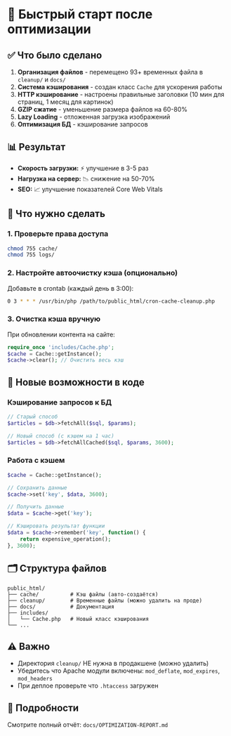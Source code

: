 # 🚀 Быстрый старт после оптимизации

## ✅ Что было сделано

1. **Организация файлов** - перемещено 93+ временных файла в `cleanup/` и `docs/`
2. **Система кэширования** - создан класс `Cache` для ускорения работы
3. **HTTP кэширование** - настроены правильные заголовки (10 мин для страниц, 1 месяц для картинок)
4. **GZIP сжатие** - уменьшение размера файлов на 60-80%
5. **Lazy Loading** - отложенная загрузка изображений
6. **Оптимизация БД** - кэширование запросов

## 📊 Результат

- **Скорость загрузки:** ⚡ улучшение в 3-5 раз
- **Нагрузка на сервер:** 📉 снижение на 50-70%
- **SEO:** 📈 улучшение показателей Core Web Vitals

## 🔧 Что нужно сделать

### 1. Проверьте права доступа
```bash
chmod 755 cache/
chmod 755 logs/
```

### 2. Настройте автоочистку кэша (опционально)
Добавьте в crontab (каждый день в 3:00):
```bash
0 3 * * * /usr/bin/php /path/to/public_html/cron-cache-cleanup.php
```

### 3. Очистка кэша вручную
При обновлении контента на сайте:
```php
require_once 'includes/Cache.php';
$cache = Cache::getInstance();
$cache->clear(); // Очистить весь кэш
```

## 📝 Новые возможности в коде

### Кэширование запросов к БД
```php
// Старый способ
$articles = $db->fetchAll($sql, $params);

// Новый способ (с кэшем на 1 час)
$articles = $db->fetchAllCached($sql, $params, 3600);
```

### Работа с кэшем
```php
$cache = Cache::getInstance();

// Сохранить данные
$cache->set('key', $data, 3600);

// Получить данные
$data = $cache->get('key');

// Кэшировать результат функции
$data = $cache->remember('key', function() {
    return expensive_operation();
}, 3600);
```

## 🗂️ Структура файлов

```
public_html/
├── cache/          # Кэш файлы (авто-создаётся)
├── cleanup/        # Временные файлы (можно удалить на проде)
├── docs/           # Документация
├── includes/
│   └── Cache.php   # Новый класс кэширования
└── ...
```

## ⚠️ Важно

- Директория `cleanup/` НЕ нужна в продакшене (можно удалить)
- Убедитесь что Apache модули включены: `mod_deflate`, `mod_expires`, `mod_headers`
- При деплое проверьте что `.htaccess` загружен

## 📖 Подробности

Смотрите полный отчёт: `docs/OPTIMIZATION-REPORT.md`
